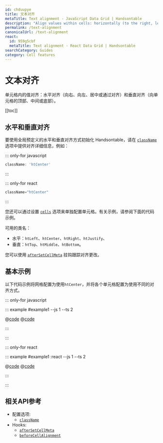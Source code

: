 ```yaml
---
id: chduupye
title: 文本对齐
metaTitle: Text alignment - JavaScript Data Grid | Handsontable
description: "Align values within cells: horizontally (to the right, left, center, or by justifying them), and vertically (to the top, middle, or bottom of the cell)."
permalink: /text-alignment
canonicalUrl: /text-alignment
react:
  id: 959g5cbf
  metaTitle: Text alignment - React Data Grid | Handsontable
searchCategory: Guides
category: Cell features
---
```


# 文本对齐

单元格内的值对齐：水平对齐（向右、向左、居中或通过对齐）和垂直对齐（向单元格的顶部、中间或底部）。

[[toc]]

## 水平和垂直对齐

要使用全局预定义的水平和垂直对齐方式初始化 Handsontable，请在 [`className`](@/api/options.md#classname) 选项中提供对齐详细信息，例如：

::: only-for javascript

```js
className: 'htCenter'
```

:::

::: only-for react

```jsx
className="htCenter"
```

:::

您还可以通过设置 [`cells`](@/api/options.md#cells) 选项来单独配置单元格。有关示例，请参阅下面的代码示例。

可用的类名：

- 水平：`htLeft`、`htCenter`、`htRight`、`htJustify`、
- 垂直：`htTop`、`htMiddle`、`htBottom`。

您可以使用 [`afterSetCellMeta`](@/api/hooks.md#aftersetcellmeta) 挂钩跟踪对齐更改。

## 基本示例
以下代码示例将网格配置为使用`htCenter`，并将各个单元格配置为使用不同的对齐方式。

::: only-for javascript

::: example #example1 --js 1 --ts 2

@[code](@/content/guides/cell-features/text-alignment/javascript/example1.js)
@[code](@/content/guides/cell-features/text-alignment/javascript/example1.ts)

:::

:::

::: only-for react

::: example #example1 :react --js 1 --ts 2

@[code](@/content/guides/cell-features/text-alignment/react/example1.jsx)
@[code](@/content/guides/cell-features/text-alignment/react/example1.tsx)

:::

:::

## 相关API参考

- 配置选项:
  - [`className`](@/api/options.md#classname)
- Hooks:
  - [`afterSetCellMeta`](@/api/hooks.md#aftersetcellmeta)
  - [`beforeCellAlignment`](@/api/hooks.md#beforecellalignment)
